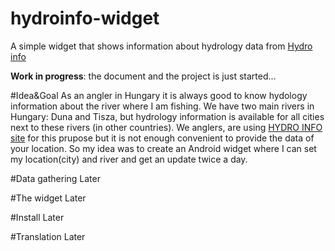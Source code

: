 hydroinfo-widget
================

A simple widget that shows information about hydrology data from [Hydro info ](http://www.hydroinfo.hu/)

__Work in progress__: the document and the project is just started...

#Idea&Goal
As an angler in Hungary it is always good to know hydology information about the river where I am fishing. 
We have two main rivers in Hungary: Duna and Tisza, but hydrology information is available for all cities next to these rivers (in other countries).
We anglers, are using [HYDRO INFO site](http://hydroinfo.hu) for this prupose but it is not enough convenient to provide the data of your location. 
So my idea was to create an Android widget where I can set my location(city) and river and get an update twice a day.

#Data gathering
Later

#The widget
Later

#Install
Later

#Translation
Later


